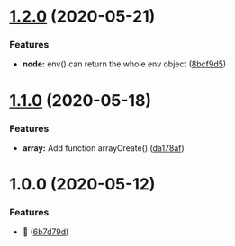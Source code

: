 # [1.2.0](https://github.com/kettil/ts-tools/compare/1.1.0...1.2.0) (2020-05-21)


### Features

* **node:** env() can return the whole env object ([8bcf9d5](https://github.com/kettil/ts-tools/commit/8bcf9d5a72cba2b729f4c5491cffe925e669e6ba))

# [1.1.0](https://github.com/kettil/ts-tools/compare/1.0.0...1.1.0) (2020-05-18)


### Features

* **array:** Add function arrayCreate() ([da178af](https://github.com/kettil/ts-tools/commit/da178af4c08effabe7fa51c22a94714094421141))

# 1.0.0 (2020-05-12)


### Features

* 🐣 ([6b7d79d](https://github.com/kettil/ts-tools/commit/6b7d79da356cc9f9c9bbb99b218a513057d856f9))
